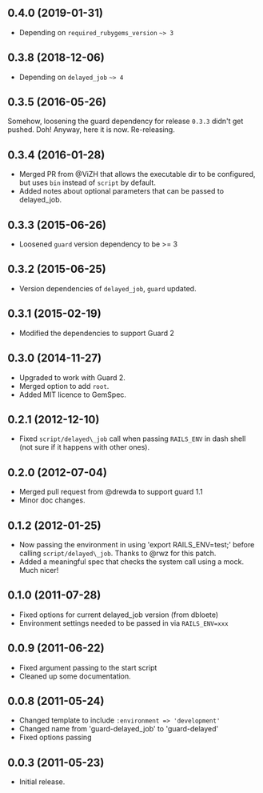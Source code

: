 ## 0.4.0 (2019-01-31)

* Depending on `required_rubygems_version` `~> 3`

## 0.3.8 (2018-12-06)

* Depending on `delayed_job` `~> 4`

## 0.3.5 (2016-05-26)

Somehow, loosening the guard dependency for release `0.3.3` didn't get pushed.
Doh! Anyway, here it is now. Re-releasing.

## 0.3.4 (2016-01-28)

* Merged PR from @ViZH that allows the executable dir to be configured, but uses `bin` instead of `script` by default.
* Added notes about optional parameters that can be passed to delayed_job.

## 0.3.3 (2015-06-26)

* Loosened `guard` version dependency to be >= 3

## 0.3.2 (2015-06-25)

* Version dependencies of `delayed_job`, `guard` updated.

## 0.3.1 (2015-02-19)

* Modified the dependencies to support Guard 2

## 0.3.0 (2014-11-27)

* Upgraded to work with Guard 2.
* Merged option to add `root`.
* Added MIT licence to GemSpec.

## 0.2.1 (2012-12-10)

* Fixed `script/delayed\_job` call when passing `RAILS_ENV` in dash shell (not sure if it happens with other ones).

## 0.2.0 (2012-07-04)

* Merged pull request from @drewda to support guard 1.1
* Minor doc changes.

## 0.1.2 (2012-01-25)

* Now passing the environment in using 'export RAILS\_ENV=test;' before calling `script/delayed\_job`. Thanks to @rwz for this patch.
* Added a meaningful spec that checks the system call using a mock. Much nicer!

## 0.1.0 (2011-07-28)

* Fixed options for current delayed_job version (from dbloete)
* Environment settings needed to be passed in via `RAILS_ENV=xxx`

## 0.0.9 (2011-06-22)

* Fixed argument passing to the start script
* Cleaned up some documentation.

## 0.0.8 (2011-05-24)

* Changed template to include `:environment => 'development'`
* Changed name from 'guard-delayed_job' to 'guard-delayed'
* Fixed options passing

## 0.0.3 (2011-05-23)

* Initial release.
